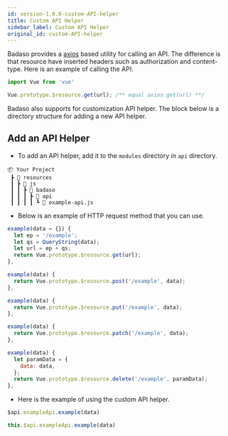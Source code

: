 ```yaml
---
id: version-1.0.0-custom-API-helper
title: Custom API Helper
sidebar_label: Custom API Helper
original_id: custom-API-helper
---
```


Badaso provides a [axios](https://github.com/axios/axios) based utility for calling an API. The difference is that resource have inserted headers such as authorization and content-type. Here is an example of calling the API.
```js
import Vue from 'vue'

Vue.prototype.$resource.get(url); /** equal axios.get(url) **/
```

Badaso also supports for customization API helper. The block below is a directory structure for adding a new API  helper.

## Add an API Helper

- To add an API helper, add it to the `modules` directory in `api` directory.

```
📦 Your Project
 ┣ 📂 resources
 ┃ ┣ 📂 js
 ┃ ┃ ┣ 📂 badaso
 ┃ ┃ ┃ ┣ 📂 api
 ┃ ┃ ┃ ┃ ┗ 📜 example-api.js
```

- Below is an example of HTTP request method that you can use.

<!--DOCUSAURUS_CODE_TABS-->
<!--GET-->
```js
example(data = {}) {
  let ep = '/example';
  let qs = QueryString(data);
  let url = ep + qs;
  return Vue.prototype.$resource.get(url);
},
```
<!--POST-->
```js
example(data) {
  return Vue.prototype.$resource.post('/example', data);
},
```
<!--PUT-->
```js
example(data) {
  return Vue.prototype.$resource.put('/example', data);
},
```
<!--PATCH-->
```js
example(data) {
  return Vue.prototype.$resource.patch('/example', data);
},
```
<!--DELETE-->
```js
example(data) {
  let paramData = {
    data: data,
  };
  return Vue.prototype.$resource.delete('/example', paramData);
},
```
<!--END_DOCUSAURUS_CODE_TABS-->

- Here is the example of using the custom API helper.

<!--DOCUSAURUS_CODE_TABS-->
<!--Template-->
```js
$api.exampleApi.example(data)
```
<!--Script-->
```js
this.$api.exampleApi.example(data)
```
<!--END_DOCUSAURUS_CODE_TABS-->